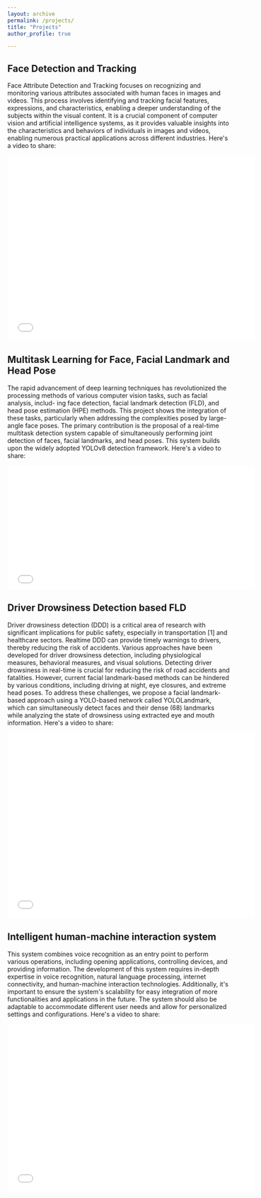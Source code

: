 ```yaml
---
layout: archive
permalink: /projects/
title: "Projects"
author_profile: true

---
```

## Face Detection and Tracking 
Face Attribute Detection and Tracking focuses on recognizing and monitoring various attributes associated with human faces in images and videos. This process involves identifying and tracking facial features, expressions, and characteristics, enabling a deeper understanding of the subjects within the visual content. It is a crucial component of computer vision and artificial intelligence systems, as it provides valuable insights into the characteristics and behaviors of individuals in images and videos, enabling numerous practical applications across different industries.
Here's a video to share:
<iframe src="//player.bilibili.com/player.html?aid=407628299&bvid=BV1bG41117ud&cid=1312266488&p=1"  width="560" height="420"  scrolling="no" border="0" frameborder="no" framespacing="0" allowfullscreen="true"> </iframe>

## Multitask Learning for Face, Facial Landmark  and Head Pose
The rapid advancement of deep learning techniques has revolutionized the processing methods of various computer vision tasks, such as facial analysis, includ-
ing face detection, facial landmark detection (FLD), and head pose estimation (HPE) methods. This project shows the integration of these tasks, particularly when addressing the complexities posed by large-angle face poses. The primary contribution is the proposal of a real-time multitask detection system capable of simultaneously performing joint detection of faces, facial landmarks, and head poses. This system builds upon the widely adopted YOLOv8 detection framework. Here's a video to share:

<iframe src="//player.bilibili.com/player.html?aid=790133335&bvid=BV1xy4y1w7nY&cid=1312248844&p=1" width="560" height="280"  scrolling="no" border="0" frameborder="no" framespacing="0" allowfullscreen="true"> </iframe>

## Driver Drowsiness Detection based FLD
Driver drowsiness detection (DDD) is a critical area of research with significant implications for public safety, especially in transportation [1] and healthcare sectors. Realtime DDD can provide timely warnings to drivers, thereby reducing the risk of accidents. Various approaches have been developed for driver drowsiness detection, including physiological measures, behavioral measures, and visual solutions. Detecting driver drowsiness in real-time is crucial for reducing the risk of road accidents and fatalities. However, current facial landmark-based methods can be hindered by various conditions, including driving at night, eye closures, and extreme head poses. To address these challenges, we propose a facial landmark-based approach using a YOLO-based network called YOLOLandmark, which can simultaneously detect faces and their dense (68) landmarks while analyzing the state of drowsiness using extracted eye and mouth information. Here's a video to share:

<iframe src="//player.bilibili.com/player.html?aid=277713250&bvid=BV1Tc411f7zk&cid=1312258918&p=1" width="560" height="420" scrolling="no" border="0" frameborder="no" framespacing="0" allowfullscreen="true"> </iframe>

## Intelligent human-machine interaction system

This system combines voice recognition as an entry point to perform various operations, including opening applications, controlling devices, and providing information. The development of this system requires in-depth expertise in voice recognition, natural language processing, internet connectivity, and human-machine interaction technologies. Additionally, it's important to ensure the system's scalability for easy integration of more functionalities and applications in the future. The system should also be adaptable to accommodate different user needs and allow for personalized settings and configurations. Here's a video to share:

<iframe src="//player.bilibili.com/player.html?aid=790163611&bvid=BV1iy4y1w7hr&cid=1312218152&p=1" width="560px" height="380" scrolling="no" border="0" frameborder="no" framespacing="0" allowfullscreen="true"> </iframe>
